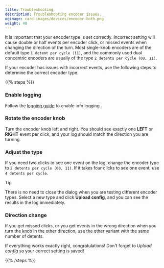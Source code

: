 ```yaml
---
title: Troubleshooting
description: Troubleshooting encoder issues.
ogimage: card-images/devices/encoder-both.png
weight: 40
---
```


It is important that your encoder type is set correctly. Incorrect setting will
cause double or half events per encoder click, or missed events when changing
the direction of the turn. Most single-knob encoders are of the default type
`1 detent per cycle (11)`, and the commonly used dual concentric encoders are
usually of the type `2 detents per cycle (00, 11)`.

If your encoder has issues with incorrect events, use the following steps to
determine the correct encoder type.

{{% steps %}}

### Enable logging

Follow the [logging guide](/guides/sharing-logs/) to enable info logging.

### Rotate the encoder knob

Turn the encoder knob left and right. You should see exactly one **LEFT** or **RIGHT**
event per click, and your log should match the direction you are turning.

### Adjust the type

If you need two clicks to see one event on the log, change the encoder type to
`2 detents per cycle (00, 11)`. If it takes four clicks to see one event, use
`4 detents per cycle`.

> [!TIP]
> There is no need to close the dialog when you are testing different encoder types.
> Select a new type and click **Upload config**, and you can see the results in the
> log immediately.

### Direction change

If you get missed clicks, or you get events in the wrong direction when you turn
the knob in the other direction, use the other variant with the same number of detents.

If everything works exactly right, congratulations! Don't forget to *Upload config*
so your correct setting is saved!

{{% /steps %}}
